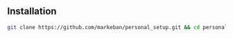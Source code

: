## Installation

```bash
git clone https://github.com/markeban/personal_setup.git && cd personal_setup && ./install.sh
```